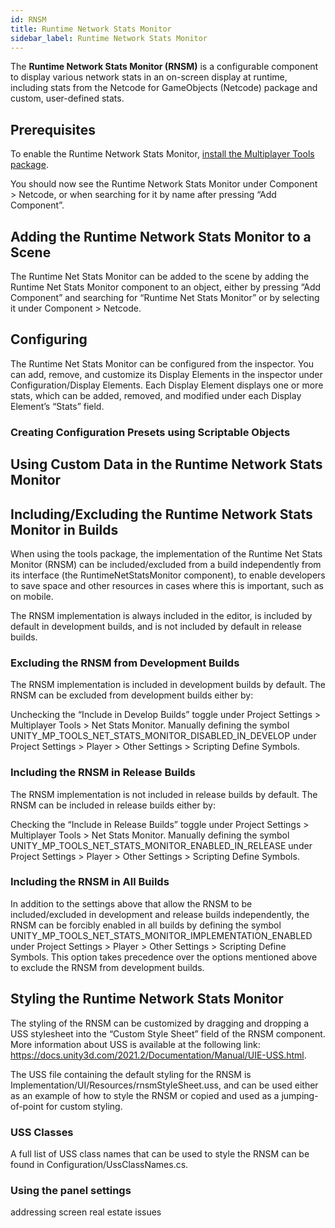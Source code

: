 ```yaml
---
id: RNSM
title: Runtime Network Stats Monitor
sidebar_label: Runtime Network Stats Monitor
---
```


The **Runtime Network Stats Monitor (RNSM)** is a configurable component to display various network stats in an on-screen display at runtime, including stats from the Netcode for GameObjects (Netcode) package and custom, user-defined stats.

## Prerequisites

To enable the Runtime Network Stats Monitor, [install the Multiplayer Tools package](install-tools.md). 

You should now see the Runtime Network Stats Monitor under Component > Netcode, or when searching for it by name after pressing “Add Component”.

## Adding the Runtime Network Stats Monitor to a Scene

The Runtime Net Stats Monitor can be added to the scene by adding the Runtime Net Stats Monitor component to an object, either by pressing “Add Component” and searching for “Runtime Net Stats Monitor” or by selecting it under Component > Netcode.

## Configuring

The Runtime Net Stats Monitor can be configured from the inspector. You can add, remove, and customize its Display Elements in the inspector under Configuration/Display Elements. Each Display Element displays one or more stats, which can be added, removed, and modified under each Display Element’s “Stats” field.

### Creating Configuration Presets using Scriptable Objects

## Using Custom Data in the Runtime Network Stats Monitor

## Including/Excluding the Runtime Network Stats Monitor in Builds

When using the tools package, the implementation of the Runtime Net Stats Monitor (RNSM) can be included/excluded from a build independently from its interface (the RuntimeNetStatsMonitor component), to enable developers to save space and other resources in cases where this is important, such as on mobile.

The RNSM implementation is always included in the editor, is included by default in development builds, and is not included by default in release builds.

### Excluding the RNSM from Development Builds

The RNSM implementation is included in development builds by default. The RNSM can be excluded from development builds either by:

Unchecking the “Include in Develop Builds” toggle under Project Settings > Multiplayer Tools > Net Stats Monitor.
Manually defining the symbol UNITY_MP_TOOLS_NET_STATS_MONITOR_DISABLED_IN_DEVELOP under Project Settings > Player > Other Settings > Scripting Define Symbols.

### Including the RNSM in Release Builds

The RNSM implementation is not included in release builds by default. The RNSM can be included in release builds either by:

Checking the “Include in Release Builds” toggle under Project Settings > Multiplayer Tools > Net Stats Monitor.
Manually defining the symbol UNITY_MP_TOOLS_NET_STATS_MONITOR_ENABLED_IN_RELEASE under Project Settings > Player > Other Settings > Scripting Define Symbols.

### Including the RNSM in All Builds

In addition to the settings above that allow the RNSM to be included/excluded in development and release builds independently, the RNSM can be forcibly enabled in all builds by defining the symbol UNITY_MP_TOOLS_NET_STATS_MONITOR_IMPLEMENTATION_ENABLED under Project Settings > Player > Other Settings > Scripting Define Symbols. This option takes precedence over the options mentioned above to exclude the RNSM from development builds.

## Styling the Runtime Network Stats Monitor

The styling of the RNSM can be customized by dragging and dropping a USS stylesheet into the “Custom Style Sheet” field of the RNSM component. More information about USS is available at the following link: https://docs.unity3d.com/2021.2/Documentation/Manual/UIE-USS.html.

The USS file containing the default styling for the RNSM is Implementation/UI/Resources/rnsmStyleSheet.uss, and can be used either as an example of how to style the RNSM or copied and used as a jumping-of-point for custom styling.

### USS Classes

A full list of USS class names that can be used to style the RNSM can be found in Configuration/UssClassNames.cs.

### Using the panel settings

addressing screen real estate issues